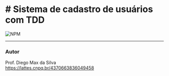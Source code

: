 # # Sistema de cadastro de usuários com TDD

![NPM](https://img.shields.io/npm/l/react)


<hr>

### Autor
Prof. Diego Max da Silva<br>
https://lattes.cnpq.br/4370663836049458
